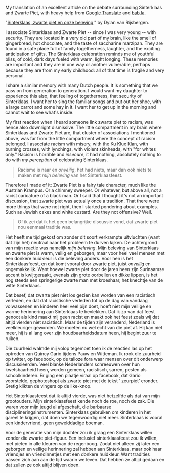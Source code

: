 My translation of an excellent article on the debate surrounding Sinterklaas and Zwarte Piet, with heavy help from [Google Translate](http://translate.google.com) and [bab.la](http://en.bab.la/dictionary/dutch-english/).

"[Sinterklaas, zwarte piet en onze beleving](http://dylanvanrijsbergen.nl/2013/10/13/sinterklaas-zwarte-piet-en-onze-beleving/)," by Dylan van Rijsbergen.

I associate Sinterklaas and Zwarte Piet -- since I was very young -- with security. They are located in a very old part of my brain, like the smell of gingerbread, hot chocolate, and the taste of saccharine marzipan. They are found in a safe place full of family togetherness, laughter, and the exciting anticipation of gifts. The Sinterklaas celebration reminds me of youthful bliss, of cold, dark days fueled with warm, light longing. These memories are important and they are in one way or another vulnerable, perhaps because they are from my early childhood: all of that time is fragile and very personal.

I share a similar memory with many Dutch people. It is something that we pass on from generation to generation. I would want my daughter to experience this also, that feeling of togetherness, that security of Sinterklaas. I want her to sing the familiar songs and put out her shoe, with a large carrot and some hay in it. I want her to get up in the morning and cannot wait to see what's inside.

My first reaction when I heard someone link zwarte piet to racism, was hence also downright dismissive. The little compartment in my brain where Sinterklaas and Zwarte Piet are, that cluster of associations I mentioned above, was far from the little compartment where the concept of racism belonged. I associate racism with misery, with the Ku Klux Klan, with burning crosses, with lynchings, with violent skinheads, with "for whites only." Racism is horrible and _insecure_, it had nothing, absolutely nothing to do with _my perception_ of celebrating Sinterklaas. 

>Racisme is naar en _onveilig_, het had niets, maar dan ook niets te maken met _mijn beleving_ van het Sinterklaasfeest.

Therefore I made of it: Zwarte Piet is a fairy tale character, much like the Austrian Krampus. Or a chimney sweeper. Or whatever, but above all, not a racist caricature of a black man. Or I said that I thought it's not an important discussion, that zwarte piet was actually once a tradition. That there were more things that were not right, then I started pondering about examples. Such as Jewish cakes and white custard. Are they not offensive? Well.

>Of ik zei dat ik het geen belangrijke discussie vond, dat zwarte piet nou eenmaal traditie was.

Het heeft me tijd gekost om zonder dit soort verkrampte uitvluchten (want dat zijn het) neutraal naar het probleem te durven kijken. De achtergrond van mijn reactie was namelijk _mijn beleving_. Mijn beleving van Sinterklaas en zwarte piet is warm, veilig en geborgen, maar voor heel veel mensen met een donkere huidkleur is die beleving anders. Voor hen is het Sinterklaasfeest, en dat komt vooral door zwarte piet, juist _onveilig_ en ongemakkelijk. Want hoewel zwarte piet door de jaren heen zijn Surinaamse accent is kwijtgeraakt, evenals zijn grote oorbellen en dikke lippen, is het nog steeds een springerige zwarte man met kroeshaar, het knechtje van de witte Sinterklaas.

Dat besef, dat zwarte piet niet los gezien kan worden van een racistisch verleden, en dat dat racistische verleden tot op de dag van vandaag volwassenen en kinderen heel veel pijn doet, hoeft niet mijn veilige en warme herinnering aan Sinterklaas te bevlekken. Dat ik zo van dat feest genoot als kind maakt mij geen racist en maakt ook het feest zoals wij dat altijd vierden niet racistisch. Maar de tijden zijn veranderd, Nederland is veelkleuriger geworden. We moeten nu wel echt van die piet af. Hij kan niet meer, hij is al lang over zijn houdbaarheidsdatum heen, hij begint zuur te ruiken.

Die zuurheid walmde mij volop tegemoet toen ik de reacties las op het optreden van Quincy Gario tijdens Pauw en Witteman. Ik rook die zuurheid op twitter, op facebook, op de talloze fora waar mensen over dit onderwerp discussieerden. Veel blanke Nederlanders schreeuwen over hun kwetsbaarheid heen, worden gemeen, racistisch, sarren, pesten als schoolkinderen. Er ging een plaatje viraal op facebook, dat Gario voorstelde, gephotoshopt als zwarte piet met de tekst ‘ zeurpiet’ eronder. Gretig klikten de vingers op de like-knop.

Het Sinterklaasfeest dat ik altijd vierde, was niet hetzelfde als dat van mijn grootouders. Mijn sinterklaasfeest kende noch de roe, noch de zak. Die waren voor mijn jeugd al afgeschaft, die barbaarse disciplineringsinstrumenten. Sinterklaas gebruiken om kinderen in het gareel te krijgen, dat doen we tegenwoordig niet meer. Sinterklaas is vooral een kindervriend, geen gewelddadige boeman.

Voor de generatie van mijn dochter zou ik graag een Sinterklaas willen zonder die zwarte piet-figuur. Een inclusief sinterklaasfeest zou ik willen, met pieten in alle kleuren van de regenboog. Zodat niet alleen zij later een geborgen en veilige herinnering zal hebben aan Sinterklaas, maar ook haar vriendjes en vriendinnetjes met een donkere huidkleur. Want tradities passen zich aan aan de tijd waarin we leven. Dat hebben ze altijd gedaan en dat zullen ze ook altijd blijven doen.

